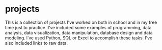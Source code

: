 # projects

This is a collection of projects I've worked on both in school and in my free time just to practice.
I've included some examples of programming, data analysis, data visualization, data manipulation,
database design and data modeling. I've used Python, SQL or Excel to accomplish these tasks. I've also 
included links to raw data.
